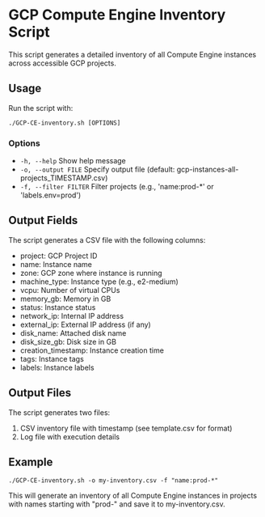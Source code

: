 # GCP Compute Engine Inventory Script

This script generates a detailed inventory of all Compute Engine instances across accessible GCP projects.

## Usage

Run the script with:

    ./GCP-CE-inventory.sh [OPTIONS]

### Options

- `-h, --help`           Show help message
- `-o, --output FILE`    Specify output file (default: gcp-instances-all-projects_TIMESTAMP.csv)
- `-f, --filter FILTER`  Filter projects (e.g., 'name:prod-*' or 'labels.env=prod')

## Output Fields

The script generates a CSV file with the following columns:

- project: GCP Project ID
- name: Instance name
- zone: GCP zone where instance is running
- machine_type: Instance type (e.g., e2-medium)
- vcpu: Number of virtual CPUs
- memory_gb: Memory in GB
- status: Instance status
- network_ip: Internal IP address
- external_ip: External IP address (if any)
- disk_name: Attached disk name
- disk_size_gb: Disk size in GB
- creation_timestamp: Instance creation time
- tags: Instance tags
- labels: Instance labels

## Output Files

The script generates two files:
1. CSV inventory file with timestamp (see template.csv for format)
2. Log file with execution details

## Example

    ./GCP-CE-inventory.sh -o my-inventory.csv -f "name:prod-*"

This will generate an inventory of all Compute Engine instances in projects with names starting with "prod-" and save it to my-inventory.csv. 